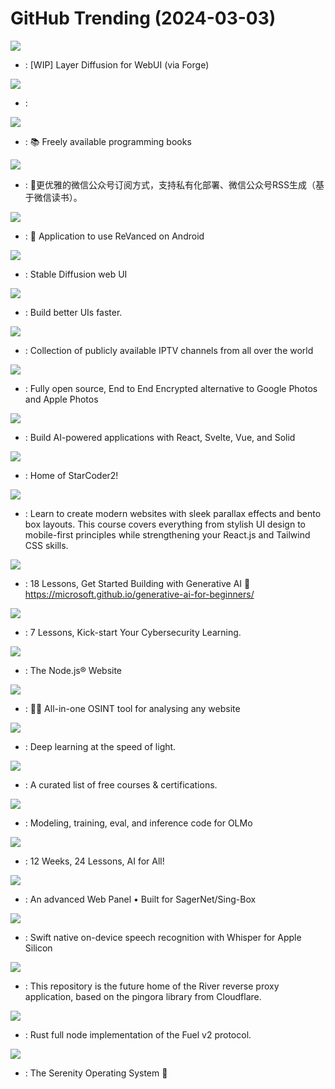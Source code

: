 # GitHub Trending (2024-03-03)

![](https://img.shields.io/badge/Python-New%20301-green?style=flat-square&logo=appveyor)
- [](https://github.comundefined): [WIP] Layer Diffusion for WebUI (via Forge)

![](https://img.shields.io/badge/Python-New%20198-green?style=flat-square&logo=appveyor)
- [](https://github.comundefined): 

![](https://img.shields.io/badge/none-New%20372-green?style=flat-square&logo=appveyor)
- [](https://github.comundefined): 📚 Freely available programming books

![](https://img.shields.io/badge/TypeScript-New%20263-green?style=flat-square&logo=appveyor)
- [](https://github.comundefined): 🤗更优雅的微信公众号订阅方式，支持私有化部署、微信公众号RSS生成（基于微信读书）。

![](https://img.shields.io/badge/Dart-New%2041-green?style=flat-square&logo=appveyor)
- [](https://github.comundefined): 💊 Application to use ReVanced on Android

![](https://img.shields.io/badge/Python-New%20142-green?style=flat-square&logo=appveyor)
- [](https://github.comundefined): Stable Diffusion web UI

![](https://img.shields.io/badge/Python-New%20417-green?style=flat-square&logo=appveyor)
- [](https://github.comundefined): Build better UIs faster.

![](https://img.shields.io/badge/JavaScript-New%2055-green?style=flat-square&logo=appveyor)
- [](https://github.comundefined): Collection of publicly available IPTV channels from all over the world

![](https://img.shields.io/badge/TypeScript-New%20560-green?style=flat-square&logo=appveyor)
- [](https://github.comundefined): Fully open source, End to End Encrypted alternative to Google Photos and Apple Photos

![](https://img.shields.io/badge/TypeScript-New%2099-green?style=flat-square&logo=appveyor)
- [](https://github.comundefined): Build AI-powered applications with React, Svelte, Vue, and Solid

![](https://img.shields.io/badge/Python-New%2075-green?style=flat-square&logo=appveyor)
- [](https://github.comundefined): Home of StarCoder2!

![](https://img.shields.io/badge/JavaScript-New%2024-green?style=flat-square&logo=appveyor)
- [](https://github.comundefined): Learn to create modern websites with sleek parallax effects and bento box layouts. This course covers everything from stylish UI design to mobile-first principles while strengthening your React.js and Tailwind CSS skills.

![](https://img.shields.io/badge/Jupyter%20Notebook-New%20559-green?style=flat-square&logo=appveyor)
- [](https://github.comundefined): 18 Lessons, Get Started Building with Generative AI 🔗 https://microsoft.github.io/generative-ai-for-beginners/

![](https://img.shields.io/badge/none-New%20281-green?style=flat-square&logo=appveyor)
- [](https://github.comundefined): 7 Lessons, Kick-start Your Cybersecurity Learning.

![](https://img.shields.io/badge/TypeScript-New%206-green?style=flat-square&logo=appveyor)
- [](https://github.comundefined): The Node.js® Website

![](https://img.shields.io/badge/TypeScript-New%201-green?style=flat-square&logo=appveyor)
- [](https://github.comundefined): 🕵️‍♂️ All-in-one OSINT tool for analysing any website

![](https://img.shields.io/badge/Rust-New%2090-green?style=flat-square&logo=appveyor)
- [](https://github.comundefined): Deep learning at the speed of light.

![](https://img.shields.io/badge/none-New%20472-green?style=flat-square&logo=appveyor)
- [](https://github.comundefined): A curated list of free courses & certifications.

![](https://img.shields.io/badge/Python-New%2060-green?style=flat-square&logo=appveyor)
- [](https://github.comundefined): Modeling, training, eval, and inference code for OLMo

![](https://img.shields.io/badge/Jupyter%20Notebook-New%2064-green?style=flat-square&logo=appveyor)
- [](https://github.comundefined): 12 Weeks, 24 Lessons, AI for All!

![](https://img.shields.io/badge/Vue-New%2063-green?style=flat-square&logo=appveyor)
- [](https://github.comundefined): An advanced Web Panel • Built for SagerNet/Sing-Box

![](https://img.shields.io/badge/Swift-New%2048-green?style=flat-square&logo=appveyor)
- [](https://github.comundefined): Swift native on-device speech recognition with Whisper for Apple Silicon

![](https://img.shields.io/badge/none-New%20203-green?style=flat-square&logo=appveyor)
- [](https://github.comundefined): This repository is the future home of the River reverse proxy application, based on the pingora library from Cloudflare.

![](https://img.shields.io/badge/Rust-New%201-green?style=flat-square&logo=appveyor)
- [](https://github.comundefined): Rust full node implementation of the Fuel v2 protocol.

![](https://img.shields.io/badge/C%2B%2B-New%2017-green?style=flat-square&logo=appveyor)
- [](https://github.comundefined): The Serenity Operating System 🐞

